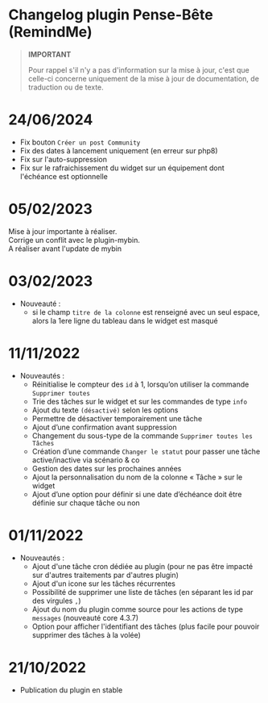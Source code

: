 # Changelog plugin Pense-Bête (RemindMe)

>**IMPORTANT**
>
>Pour rappel s'il n'y a pas d'information sur la mise à jour, c'est que celle-ci concerne uniquement de la mise à jour de documentation, de traduction ou de texte.

# 24/06/2024

- Fix bouton `Créer un post Community`
- Fix des dates à lancement uniquement (en erreur sur php8)
- Fix sur l'auto-suppression
- Fix sur le rafraichissement du widget sur un équipement dont l'échéance est optionnelle

# 05/02/2023

Mise à jour importante à réaliser.  
Corrige un conflit avec le plugin-mybin.  
A réaliser avant l'update de mybin

# 03/02/2023

- Nouveauté :
  - si le champ `titre de la colonne` est renseigné avec un seul espace, alors la 1ere ligne du tableau dans le widget est masqué

# 11/11/2022

- Nouveautés :
  - Réinitialise le compteur des `id` à 1, lorsqu’on utiliser la commande `Supprimer toutes`
  - Trie des tâches sur le widget et sur les commandes de type `info`
  - Ajout du texte `(désactivé)` selon les options
  - Permettre de désactiver temporairement une tâche
  - Ajout d’une confirmation avant suppression
  - Changement du sous-type de la commande `Supprimer toutes les Tâches`
  - Création d’une commande `Changer le statut` pour passer une tâche active/inactive via scénario & co
  - Gestion des dates sur les prochaines années
  - Ajout la personnalisation du nom de la colonne « Tâche » sur le widget
  - Ajout d’une option pour définir si une date d’échéance doit être définie sur chaque tâche ou non

# 01/11/2022

- Nouveautés :
  - Ajout d'une tâche cron dédiée au plugin (pour ne pas être impacté sur d'autres traitements par d'autres plugin)
  - Ajout d'un icone sur les tâches récurrentes
  - Possibilité de supprimer une liste de tâches (en séparant les id par des virgules `,`)
  - Ajout du nom du plugin comme source pour les actions de type `messages` (nouveauté core 4.3.7)
  - Option pour afficher l'identifiant des tâches (plus facile pour pouvoir supprimer des tâches à la volée)

# 21/10/2022  

- Publication du plugin en stable
